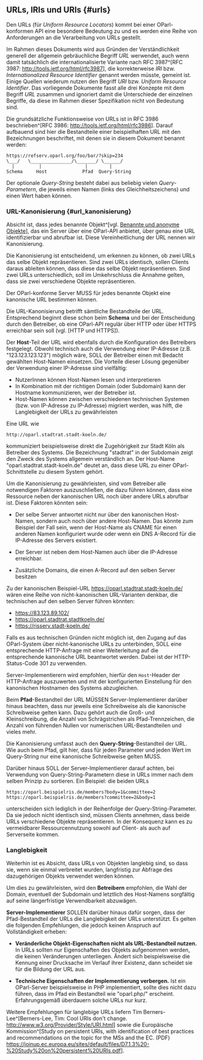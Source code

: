 URLs, IRIs und URIs  {#urls}
-------------------

Den URLs (für _Uniform Resource Locators_)
kommt bei einer OParl-konformen API eine besondere Bedeutung zu und es werden eine 
Reihe von Anforderungen an die Verarbeitung von URLs gestellt.

Im Rahmen dieses Dokuments wird aus Gründen der Verständlichkeit generell der allgemein
gebräuchliche Begriff _URL_ werwendet, auch wenn damit tatsächlich die
internationalisierte Variante nach RFC 3987^[RFC 3987: 
<http://tools.ietf.org/html/rfc3987>], die korrekterweise _IRI_ bzw. _Internationalized
Resource Identifier_ genannt werden müsste, gemeint ist. Einige Quellen wiederum nutzen den
Begriff _URI_ bzw. _Uniform Resource Identifier_. Das vorliegende Dokumente fasst
alle drei Konzepte mit dem Begriff _URL_ zusammen und ignoriert damit die
Unterschiede der einzelnen Begriffe, da diese im Rahmen dieser Spezifikation nicht von
Bedeutung sind.

Die grundsätzliche Funktionsweise von URLs ist in RFC 3986 
beschrieben^[RFC 3986: <http://tools.ietf.org/html/rfc3986>]. Darauf aufbauend sind
hier die Bestandteile einer beispielhaften URL mit den Bezeichnungen beschriftet, 
mit denen sie in diesem Dokument benannt werden:

    https://refserv.oparl.org/foo/bar/?skip=234
    \___/   \_______________/\_______/ \______/
      |         |                |        |
    Schema     Host             Pfad  Query-String

Der optionale _Query-String_ besteht dabei aus beliebig vielen _Query-Parametern_, die
jeweils einen Namen (links des Gleichheitszeichens) und einen Wert haben können.

### URL-Kanonisierung {#url_kanonisierung}

Absicht ist, dass jedes benannte Objekt^[vgl. [Benannte und anonyme Objekte](#benannte_anonyme_objekte)], das ein Server über eine OParl-API anbietet, über genau
eine URL identifizierbar und abrufbar ist. Diese Vereinheitlichung der URL nennen
wir Kanonisierung.

Die Kanonisierung ist entscheidend, um erkennen zu können, ob zwei URLs das selbe
Objekt repräsentieren. Sind zwei URLs identisch, sollen Clients daraus ableiten können,
dass diese das selbe Objekt repräsentieren. Sind zwei URLs unterschiedlich, soll
im Umkehrschluss die Annahme gelten, dass sie zwei verschiedene Objekte repräsentieren.

Der OParl-konforme Server MUSS für jedes benannte Objekt eine kanonische URL bestimmen können.

Die URL-Kanonisierung betrifft sämtliche Bestandteile der URL. Entsprechend beginnt diese
schon beim **Schema** und bei der Entscheidung durch den Betreiber, ob eine OParl-API regulär
über HTTP oder über HTTPS erreichbar sein soll (vgl. [HTTP und HTTPS]).

Der **Host**-Teil der URL wird ebenfalls durch die Konfiguration des Betreibers festgelegt.
Obwohl technisch auch die Verwendung einer IP-Adresse (z.B. "123.123.123.123") möglich wäre,
SOLL der Betreiber einen mit Bedacht gewählten Host-Namen einsetzen. Die Vorteile dieser Lösung
gegenüber der Verwendung einer IP-Adresse sind vielfältig:

* NutzerInnen können Host-Namen lesen und interpretieren
* In Kombination mit der richtigen Domain (oder Subdomain) kann der Hostname
  kommunizieren, wer der Betreiber ist.
* Host-Namen können zwischen verschiedenen technischen Systemen (bzw. von IP-Adresse zu IP-Adresse)
  migriert werden, was hilft, die Langlebigkeit der URLs zu gewährleisten

Eine URL wie

    http://oparl.stadtrat.stadt-koeln.de/

kommuniziert beispielsweise direkt die Zugehörigkeit zur Stadt Köln als Betreiber des Systems. Die
Bezeichnung "stadtrat" in der Subdomain zeigt den Zweck des Systems allgemein verständlich an.
Der Host-Name "oparl.stadtrat.stadt-koeln.de" deutet an, dass diese URL zu einer 
OParl-Schnittstelle zu diesem System gehört.

Um die Kanonisierung zu gewährleisten, sind vom Betreiber alle notwendigen Faktoren auszuschließen,
die dazu führen können, dass eine Ressource neben der kanonischen URL noch über andere URLs
abrufbar ist. Diese Faktoren könnten sein:

* Der selbe Server antwortet nicht nur über den kanonischen Host-Namen, sondern auch noch über andere
  Host-Namen. Das könnte zum Beispiel der Fall sein, wenn der Host-Name als CNAME für einen anderen
  Namen konfiguriert wurde oder wenn ein DNS A-Record für die IP-Adresse des Servers existiert.

* Der Server ist neben dem Host-Namen auch über die IP-Adresse erreichbar.

* Zusätzliche Domains, die einen A-Record auf den selben Server besitzen

Zu der kanonischen Beispiel-URL https://oparl.stadtrat.stadt-koeln.de/ wären 
eine Reihe von nicht-kanonischen URL-Varianten denkbar, die technischen auf 
den selben Server führen könnten:

* https://83.123.89.102/
* https://oparl.stadtrat.stadtkoeln.de/
* https://risserv.stadt-koeln.de/

Falls es aus technischen Gründen nicht möglich ist, den Zugang auf das OParl-System über nicht-kanonische
URLs zu unterbinden, SOLL eine entsprechende HTTP-Anfrage mit einer Weiterleitung auf die entsprechende 
kanonische URL beantwortet werden. Dabei ist der HTTP-Status-Code 301 zu verwenden.

Server-Implementierern wird empfohlen, hierfür den `Host`-Header der HTTP-Anfrage auszuwerten und mit
der konfigurierten Einstellung für den kanonischen Hostnamen des Systems abzugleichen.

Beim **Pfad**-Bestandteil der URL MÜSSEN Server-Implementierer darüber hinaus beachten, dass
nur jeweils eine Schreibweise als die kanonische Schreibweise gelten kann. Dazu gehört auch
die Groß- und Kleinschreibung, die Anzahl von Schrägstrichen als Pfad-Trennzeichen, die Anzahl
von führenden Nullen vor numerischen URL-Bestandteilen und vieles mehr.

Die Kanonisierung umfasst auch den **Query-String**-Bestandteil der URL. Wie auch beim Pfad, gilt hier,
dass für jeden Parameter und jeden Wert im Query-String nur eine kanonische Schreibweise gelten MUSS.

Darüber hinaus SOLL der Server-Implementierer darauf achten, bei Verwendung von Query-String-Parametern
diese in URLs immer nach dem selben Prinzip zu sortieren. Ein Beispiel: die beiden URLs

    https://oparl.beispielris.de/members?body=1&committee=2
    https://oparl.beispielris.de/members?committee=2&body=1

unterscheiden sich lediglich in der Reihenfolge der Query-String-Parameter. Da sie jedoch nicht
identisch sind, müssen Clients annehmen, dass beide URLs verschiedene Objekte repräsentieren. In der
Konsequenz kann es zu vermeidbarer Ressourcennutzung sowohl auf Client- als auch auf Serverseite kommen.

### Langlebigkeit

Weiterhin ist es Absicht, dass URLs von Objekten langlebig sind, so dass sie, wenn sie einmal 
verbreitet wurden, langfristig zur Abfrage des dazugehörigen Objekts verwendet werden können.

Um dies zu gewährleisten, wird den **Betreibern** empfohlen, die Wahl der Domain, eventuell der
Subdomain und letztlich des Host-Namens sorgfältig auf seine längerfristige Verwendbarkeit abzuwägen.

**Server-Implementierer** SOLLEN darüber hinaus dafür sorgen, dass der Pfad-Bestandteil der URLs
die Langlebigkeit der URLs unterstützt. Es gelten die folgenden Empfehlungen, die jedoch keinen
Anspruch auf Vollständigkeit erheben:

* **Veränderliche Objekt-Eigenschaften nicht als URL-Bestandteil nutzen.** In URLs sollten nur Eigenschaften
  des Objekts aufgenommen werden, die keinen Veränderungen unterliegen. Ändert sich beispielsweise
  die Kennung einer Drucksache im Verlauf ihrer Existenz, dann scheidet sie für die Bildung
  der URL aus.

* **Technische Eigenschaften der Implementierung verbergen.** Ist ein OParl-Server beispielsweise in PHP
  implementiert, sollte dies nicht dazu führen, dass im Pfad ein Bestandteil wie "oparl.php/" erscheint.
  Erfahrungsgemäß überdauern solche URLs nur kurz.

Weitere Empfehlungen für langlebige URLs liefern Tim Berners-Lee^[Berners-Lee, Tim: Cool URIs don't change. <http://www.w3.org/Provider/Style/URI.html>] sowie die Europäische Kommission^[Study on persistent URIs, with identification of 
best practices and recommendations on the topic for the MSs and the EC. (PDF) <https://joinup.ec.europa.eu/sites/default/files/D7.1.3%20-%20Study%20on%20persistent%20URIs.pdf>].
